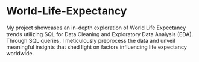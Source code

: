 # World-Life-Expectancy
My project showcases an in-depth exploration of World Life Expectancy trends utilizing SQL for Data Cleaning and Exploratory Data Analysis (EDA). Through SQL queries, I meticulously preprocess the data and unveil meaningful insights that shed light on factors influencing life expectancy worldwide.
